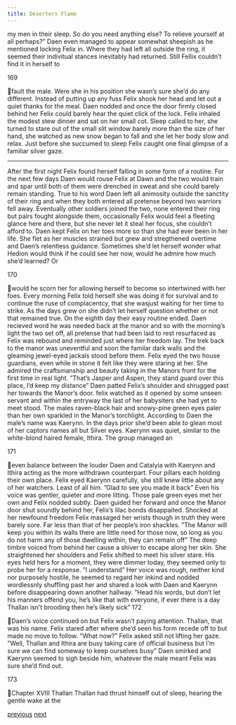 ```yaml
---
title: Deserters Flame
---
```

my men in their sleep. So do you need anything else? To relieve yourself at all
perhaps?”
Daen even managed to appear somewhat sheepish as he mentioned
locking Felix in. Where they had left all outside the ring, it seemed their
indivitual stances inevitably had returned. Still Fellix couldn’t find it in herself to

169

fault the male. Were she in his position she wasn’s sure she’d do any different.
Instead of putting up any fuss Felix shook her head and let out a quiet thanks for
the meal. Daen nodded and once the door firmly closed behind her Felix could
barely hear the quiet click of the lock.
Felix inhaled the modest stew dinner and sat on her small cot. Sleep
called to her, she turned to stare out of the small slit window barely more than the
size of her hand, she watched as new snow began to fall and she let her body
slow and relax. Just before she succumed to sleep Felix caught one final glimpse
of a familiar silver gaze.
***
After the first night Felix found herself falling in some form of a routine.
For the next few days Daen would rouse Felix at Dawn and the two would train
and spar until both of them were drenched in sweat and she could barely remain
standing.
True to his word Daen left all animosity outside the sanctity of their ring
and when they both entered all pretense beyond two warriors fell away.
Eventually other soldiers joined the two, none entered their ring but pairs
fought alongside them, occasionally Felix would feel a fleeting glance here and
there, but she never let it steal her focus, she couldn’t afford to.
Daen kept Felix on her toes more so than she had ever been in her life.
She flet as her muscles strained but grew and stregthened overtime and Daen’s
relentless guidance. Sometimes she’d let herself wonder what Hedion would
think if he could see her now, would he admire how much she’d learned? Or

170

would he scorn her for allowing herself to become so intertwined with her foes.
Every morning Felix told herself she was doing it for survival and to
continue the ruse of complacentcy, that she wasjust waiting for her time to strike.
As the days grew on she didn’t let herself question whether or not that remained
true.
On the eighth day their easy routine ended. Daen recieved word he was
needed back at the manor and so with the morning’s light the two set off, all
pretense that had been laid to rest resurfaced as Felix was rebound and reminded
just where her freedom lay.
The trek back to the manor was uneventful and soon the familar dark
walls and the gleaming jewel-eyed jackals stood before them. Felix eyed the two
house guardians, even while in stone it felt like they were staring at her. She
admired the craftsmanship and beauty taking in the Manors front for the first
time in real light.
”That’s Jasper and Aspen, they stand guard over this place, I’d keep my
distance”
Daen patted Felix’s shoulder and shrugged past her towards the Manor’s
door. felix watched as it opened by some unseen servant and within the entryway
the last of her babysiters she had yet to meet stood. The males raven-black hair
and snowy-pine green eyes paler than her own sparkled in the Manor’s torchlight.
According to Daen the male’s name was Kaerynn. In the days prior she’d
been able to glean most of her captors names all but Silver eyes. Kaerynn was
quiet, similar to the white-blond haired female, Ithira. The group managed an

171

even balance between the louder Daen and Catalyia with Kaerynn and Ithira
acting as the more withdrawn counterpart. Four pillars each holding their own
place. Felix eyed Kaerynn carefully, she still knew little about any of her
watchers. Least of all him.
”Glad to see you made it back”
Even his voice was gentler, quieter and more lilting. Those pale green
eyes met her own and Felix nodded subtly. Daen guided her forward and once
the Manor door shut soundly behind her, Felix’s lilac bonds disappaited.
Shocked at her newfound freedom Felix massaged her wrists though in truth they
were barely sore. Far less than that of her people’s iron shackles.
”The Manor will keep you within its walls there are little need for those
now, so long as you do not harm any of those dwelling within, they can remain
off”
The deep timbre voiced from behind her cause a shiver to escape along
her skin. She straightened her shoulders and Felix shifted to meet his silver stare.
His eyes held hers for a moment, they were dimmer today, they seemed only to
probe her for a response.
”I understand”
Her voice was rough, neither kind nor purposely hostile, he seemed to
regard her inkind and nodded wordlessnly shuffling past her and shared a look
with Daen and Kaerynn before disappearing down another hallway.
”Head his words, but don’t let his manners offend you, he’s like that with
everyone, if ever there is a day Thallan isn’t brooding then he’s likely sick”
172

Daen’s voice continued on but Felix wasn’t paying attention. Thallan,
that was his name. Felix stared after where she’d seen his form recede off to but
made no move to follow.
”What now?”
Felix asked still not lifting her gaze.
”Well, Thallan and Ithira are busy taking care of official business but I’m
sure we can find someway to keep ourselves busy”
Daen smirked and Kaerynn seemed to sigh beside him, whatever the male
meant Felix was sure she’d find out.

173

Chapter XVIII
Thallan
Thallan had thrust himself out of sleep, hearing the gentle wake at the

[previous](desertflame-40.html)
[next](desertflame-42.html)
